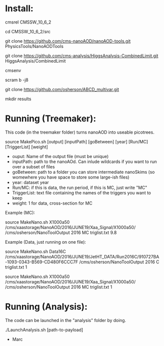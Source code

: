 # Install:

cmsrel CMSSW_10_6_2

cd CMSSW_10_6_2/src

git clone https://github.com/cms-nanoAOD/nanoAOD-tools.git PhysicsTools/NanoAODTools

git clone https://github.com/cms-analysis/HiggsAnalysis-CombinedLimit.git HiggsAnalysis/CombinedLimit

cmsenv

scram b -j8

git clone https://github.com/osherson/ABCD_multivar.git

mkdir results


# Running (Treemaker):
This code (in the treemaker folder) turns nanoAOD into useable picotrees.

source MakePico.sh [output] [inputPath] [goBetween] [year] [Run/MC] [TriggerList] [weight]
- ouput: Name of the output file (must be unique)
- inputPath: path to the nanoAOd. Can inlude wildcards if you want to run over a subset of files
- goBetween: path to a folder you can store intermediate nanoSkims (so womewhere you have space to store some large-ish files)
- year: dataset year
- Run/MC: if this is data, the run period, if this is MC, just write "MC"
- TriggerList: text file containing the names of the triggers you want to keep
- weight: 1 for data, cross-section for MC

Example (MC):

source MakeNano.sh X1000a50 /cms/xaastorage/NanoAOD/2016/JUNE19/Xaa_Signal/X1000a50/ /cms/osherson/NanoToolOutput 2016 MC triglist.txt 9.8

Example (Data, just running on one file):

source MakeNano.sh Data16C /cms/xaastorage/NanoAOD/2016/JUNE19/JetHT_DATA/Run2016C/910727BA-1093-0343-B569-CD480F6CCC7F /cms/osherson/NanoToolOutput 2016 C triglist.txt 1

source MakeNano.sh X1000a50 /cms/xaastorage/NanoAOD/2016/JUNE19/Xaa_Signal/X1000a50/ /cms/osherson/NanoToolOutput 2016 MC triglist.txt 1
# Running (Analysis):

The code can be launched in the "analysis" folder by doing.

./LaunchAnalysis.sh [path-to-payload]

- Marc
